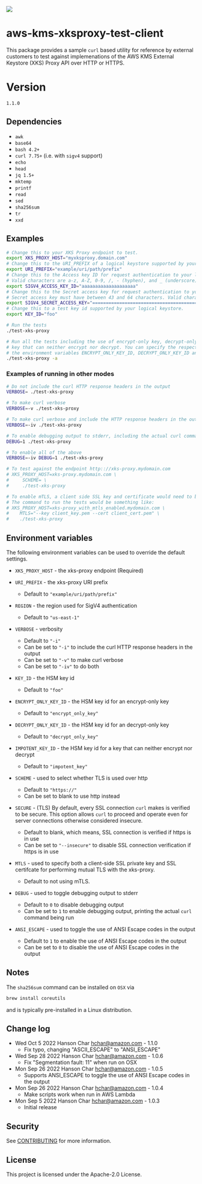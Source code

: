 ![](https://github.com/aws-samples/aws-kms-xksproxy-test-client/actions/workflows/ci.yml/badge.svg)

# aws-kms-xksproxy-test-client

This package provides a sample `curl` based utility for reference by external customers to test against
implemenations of the AWS KMS External Keystore (XKS) Proxy API over HTTP or HTTPS.

# Version

`1.1.0`

## Dependencies

* `awk`
* `base64`
* `bash 4.2+`
* `curl 7.75+` (i.e. with `sigv4` support)
* `echo`
* `head`
* `jq 1.5+`
* `mktemp`
* `printf`
* `read`
* `sed`
* `sha256sum`
* `tr`
* `xxd`

## Examples

```bash
# Change this to your XKS Proxy endpoint to test.
export XKS_PROXY_HOST="myxksproxy.domain.com"
# Change this to the URI_PREFIX of a logical keystore supported by your XKS Proxy.
export URI_PREFIX="example/uri/path/prefix"
# Change this to the Access key ID for request authentication to your logical keystore.
# Valid characters are a-z, A-Z, 0-9, /, - (hyphen), and _ (underscore)
export SIGV4_ACCESS_KEY_ID="aaaaaaaaaaaaaaaaaaaa"
# Change this to the Secret access key for request authentication to your logical keystore.
# Secret access key must have between 43 and 64 characters. Valid characters are a-z, A-Z, 0-9, /, +, and =
export SIGV4_SECRET_ACCESS_KEY="==========================================="
# Change this to a test key id supported by your logical keystore.
export KEY_ID="foo"

# Run the tests
./test-xks-proxy

# Run all the tests including the use of encrypt-only key, decrypt-only key and
# key that can neither encrypt nor decrypt. You can specify the respective key id's with
# the environment variables ENCRYPT_ONLY_KEY_ID, DECRYPT_ONLY_KEY_ID and IMPOTENT_KEY_ID.
./test-xks-proxy -a
```

### Examples of running in other modes

```bash
# Do not include the curl HTTP response headers in the output
VERBOSE= ./test-xks-proxy

# To make curl verbose
VERBOSE=-v ./test-xks-proxy

# To make curl verbose and include the HTTP response headers in the output
VERBOSE=-iv ./test-xks-proxy

# To enable debugging output to stderr, including the actual curl command being run
DEBUG=1 ./test-xks-proxy

# To enable all of the above
VERBOSE=-iv DEBUG=1 ./test-xks-proxy

# To test against the endpoint http:://xks-proxy.mydomain.com
# XKS_PROXY_HOST=xks-proxy.mydomain.com \
#     SCHEME= \
#     ./test-xks-proxy

# To enable mTLS, a client side SSL key and certificate would need to be specified.
# The command to run the tests would be something like:
# XKS_PROXY_HOST=xks-proxy_with_mtls_enabled.mydomain.com \
#    MTLS="--key client_key.pem --cert client_cert.pem" \
#    ./test-xks-proxy
```

## Environment variables

The following environment variables can be used to override the default settings.

* `XKS_PROXY_HOST` - the xks-proxy endpoint (Required)
* `URI_PREFIX` - the xks-proxy URI prefix
    * Default to `"example/uri/path/prefix"`
* `REGION` - the region used for SigV4 authentication
    * Default to `"us-east-1"`
* `VERBOSE` - verbosity
    * Default to `"-i"`
    * Can be set to `"-i"` to include the curl HTTP response headers in the output
    * Can be set to `"-v"` to make curl verbose
    * Can be set to `"-iv"` to do both

* `KEY_ID` - the HSM key id
    * Default to `"foo"`
* `ENCRYPT_ONLY_KEY_ID` - the HSM key id for an encrypt-only key
    * Default to `"encrypt_only_key"`
* `DECRYPT_ONLY_KEY_ID` - the HSM key id for an decrypt-only key
    * Default to `"decrypt_only_key"`
* `IMPOTENT_KEY_ID` - the HSM key id for a key that can neither encrypt nor decrypt
    * Default to `"impotent_key"`

* `SCHEME` - used to select whether TLS is used over http
    * Default to `"https://"`
    * Can be set to blank to use http instead
* `SECURE` - (TLS) By default, every SSL connection `curl` makes is verified to be secure. This option allows `curl` to proceed and operate even for server connections otherwise considered insecure.
    * Default to blank, which means, SSL connection is verified if https is in use
    * Can be set to `"--insecure"` to disable SSL connection verification if https is in use
* `MTLS` - used to specify both a client-side SSL private key and SSL certifcate for performing mutual TLS with the xks-proxy.
    * Default to not using mTLS.

* `DEBUG` - used to toggle debugging output to stderr
    * Default to `0` to disable debugging output
    * Can be set to `1` to enable debugging output, printing the actual `curl` command being run

* `ANSI_ESCAPE` - used to toggle the use of ANSI Escape codes in the output
    * Default to `1` to enable the use of ANSI Escape codes in the output
    * Can be set to `0` to disable the use of ANSI Escape codes in the output

## Notes

The `sha256sum` command can be installed on `OSX` via

```bash
brew install coreutils
```
and is typically pre-installed in a Linux distribution.

## Change log

* Wed Oct 5 2022 Hanson Char <hchar@amazon.com> - 1.1.0
    - Fix typo, changing "ASCII_ESCAPE" to "ANSI_ESCAPE"
* Wed Sep 28 2022 Hanson Char <hchar@amazon.com> - 1.0.6
    - Fix "Segmentation fault: 11" when run on OSX
* Mon Sep 26 2022 Hanson Char <hchar@amazon.com> - 1.0.5
    - Supports ANSI_ESCAPE to toggle the use of ANSI Escape codes in the output
* Mon Sep 26 2022 Hanson Char <hchar@amazon.com> - 1.0.4
    - Make scripts work when run in AWS Lambda
* Mon Sep 5 2022 Hanson Char <hchar@amazon.com> - 1.0.3
    - Initial release

## Security

See [CONTRIBUTING](CONTRIBUTING.md#security-issue-notifications) for more information.

## License

This project is licensed under the Apache-2.0 License.
